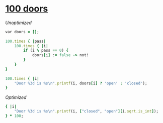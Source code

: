 [1]: http://rosettacode.org/wiki/100_doors

# [100 doors][1]

*Unoptimized*

```ruby
var doors = [];
 
100.times { |pass|
    100.times { |i|
        if (i % pass == 0) {
            doors[i] := false -> not!
        }
    }
}
 
100.times { |i|
    "Door %3d is %s\n".printf(i, doors[i] ? 'open' : 'closed');
}
```


*Optimized*

```ruby
{ |i|
    "Door %3d is %s\n".printf(i, ["closed", "open"][i.sqrt.is_int]);
} * 100;
```
